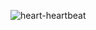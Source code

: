 ![heart-heartbeat](https://github.com/user-attachments/assets/cb4594a9-3550-49ab-8017-4ca9bad20030)
